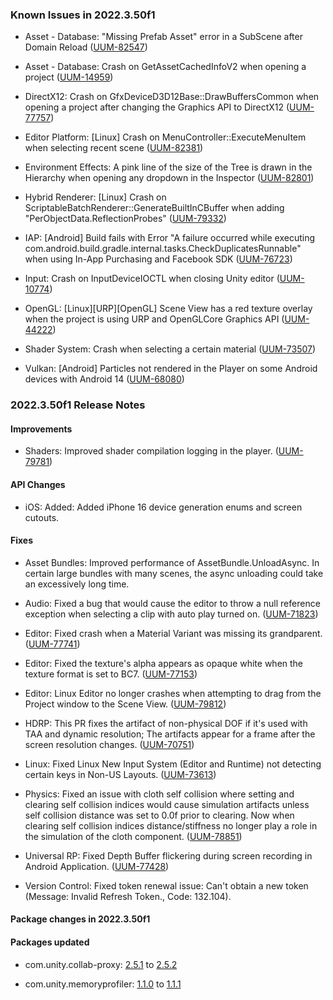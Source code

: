 ### Known Issues in 2022.3.50f1

- Asset - Database: "Missing Prefab Asset" error in a SubScene after Domain Reload
    ([UUM-82547](https://issuetracker.unity3d.com/issues/missing-prefab-asset-error-in-a-subscene-after-domain-reload))

- Asset - Database: Crash on GetAssetCachedInfoV2 when opening a project
    ([UUM-14959](https://issuetracker.unity3d.com/issues/crash-on-getassetcachedinfov2-when-opening-a-project))

- DirectX12: Crash on GfxDeviceD3D12Base::DrawBuffersCommon when opening a project after changing the Graphics API to DirectX12
    ([UUM-77757](https://issuetracker.unity3d.com/issues/crash-on-gfxdeviced3d12base-drawbufferscommon-when-opening-a-project-after-changing-the-graphics-api-to-directx12))

- Editor Platform: [Linux] Crash on MenuController::ExecuteMenuItem when selecting recent scene
    ([UUM-82381](https://issuetracker.unity3d.com/issues/linux-crash-on-menucontroller-executemenuitem-when-selecting-recent-scene))

- Environment Effects: A pink line of the size of the Tree is drawn in the Hierarchy when opening any dropdown in the Inspector
    ([UUM-82801](https://issuetracker.unity3d.com/issues/a-pink-line-of-the-size-of-the-tree-is-drawn-in-the-hierarchy-when-opening-any-dropdown-in-the-inspector))

- Hybrid Renderer: [Linux] Crash on ScriptableBatchRenderer::GenerateBuiltInCBuffer when adding "PerObjectData.ReflectionProbes"
    ([UUM-79332](https://issuetracker.unity3d.com/issues/linux-crash-on-scriptablebatchrenderer-generatebuiltincbuffer-when-adding-perobjectdata-dot-reflectionprobes))

- IAP: [Android] Build fails with Error "A failure occurred while executing com.android.build.gradle.internal.tasks.CheckDuplicatesRunnable" when using In-App Purchasing and Facebook SDK
    ([UUM-76723](https://issuetracker.unity3d.com/issues/android-build-fails-when-using-in-app-purchasing-and-facebook-sdk))

- Input: Crash on InputDeviceIOCTL when closing Unity editor
    ([UUM-10774](https://issuetracker.unity3d.com/issues/crash-on-inputdeviceioctl-when-closing-unity-editor))

- OpenGL: [Linux][URP][OpenGL] Scene View has a red texture overlay when the project is using URP and OpenGLCore Graphics API
    ([UUM-44222](https://issuetracker.unity3d.com/issues/linux-urp-opengl-scene-view-has-a-red-texture-overlay-when-the-project-is-using-urp-and-openglcore-graphics-api))

- Shader System: Crash when selecting a certain material
    ([UUM-73507](https://issuetracker.unity3d.com/issues/crash-when-selecting-a-certain-material))

- Vulkan: [Android] Particles not rendered in the Player on some Android devices with Android 14
    ([UUM-68080](https://issuetracker.unity3d.com/issues/android-particles-not-rendered-in-the-player-on-some-android-devices-with-android-14))



### 2022.3.50f1 Release Notes

#### Improvements

- Shaders: Improved shader compilation logging in the player.
    ([UUM-79781](https://issuetracker.unity3d.com/issues/log-shader-compilation-does-not-give-info-on-which-shader-instance-had-a-variant-compiled))



#### API Changes

- iOS: Added: Added iPhone 16 device generation enums and screen cutouts.



#### Fixes

- Asset Bundles: Improved performance of AssetBundle.UnloadAsync. In certain large bundles with many scenes, the async unloading could take an excessively long time.

- Audio: Fixed a bug that would cause the editor to throw a null reference exception when selecting a clip with auto play turned on.
    ([UUM-71823](https://issuetracker.unity3d.com/issues/nullreferenceexception-is-thrown-when-clicking-on-the-audio-clip-with-auto-play-enabled))

- Editor: Fixed crash when a Material Variant was missing its grandparent.
    ([UUM-77741](https://issuetracker.unity3d.com/issues/crash-when-selecting-a-material-variant-whose-grandparent-has-been-deleted))

- Editor: Fixed the texture's alpha appears as opaque white when the texture format is set to BC7.
    ([UUM-77153](https://issuetracker.unity3d.com/issues/texture-importer-alpha-swizzle-does-not-work-when-textures-are-originally-opaque))

- Editor: Linux Editor no longer crashes when attempting to drag from the Project window to the Scene View.
    ([UUM-79812](https://issuetracker.unity3d.com/issues/linux-crash-on-pptr-operator-runtimeanimatorcontroller-star-const-when-saving-a-new-animation-file))

- HDRP: This PR fixes the artifact of non-physical DOF if it's used with TAA and dynamic resolution; The artifacts appear for a frame after the screen resolution changes.
    ([UUM-70751](https://issuetracker.unity3d.com/issues/game-view-renders-artifacts-when-cameras-component-post-anti-aliasing-is-set-to-taa-and-dynamic-resolutions-forced-screen-percentage-is-changed))

- Linux: Fixed Linux New Input System \(Editor and Runtime\) not detecting certain keys in Non-US Layouts.
    ([UUM-73613](https://issuetracker.unity3d.com/issues/linux-input-system-does-not-register-some-keys-when-using-international-keyboard-layouts))

- Physics: Fixed an issue with cloth self collision where setting and clearing self collision indices would cause simulation artifacts unless self collision distance was set to 0.0f prior to clearing. Now when clearing self collision indices distance/stiffness no longer play a role in the simulation of the cloth component.
    ([UUM-78851](https://issuetracker.unity3d.com/issues/the-self-collision-and-inter-collision-on-a-cloth-is-still-applied-when-the-self-collision-and-inter-collision-checkbox-is-un-ticked-and-the-self-collision-distance-is-non-zero))

- Universal RP: Fixed Depth Buffer flickering during screen recording in Android Application.
    ([UUM-77428](https://issuetracker.unity3d.com/issues/android-depth-texture-is-flickering-on-adreno-device-when-graphics-api-is-set-to-vulkan))

- Version Control: Fixed token renewal issue: Can't obtain a new token \(Message: Invalid Refresh Token., Code: 132.104\).




#### Package changes in 2022.3.50f1

#### Packages updated

- com.unity.collab-proxy: [2.5.1](https://docs.unity3d.com/Packages/com.unity.collab-proxy@2.5//changelog/CHANGELOG.html) to [2.5.2](https://docs.unity3d.com/Packages/com.unity.collab-proxy@2.5//changelog/CHANGELOG.html)

- com.unity.memoryprofiler: [1.1.0](https://docs.unity3d.com/Packages/com.unity.memoryprofiler@1.1//changelog/CHANGELOG.html) to [1.1.1](https://docs.unity3d.com/Packages/com.unity.memoryprofiler@1.1//changelog/CHANGELOG.html)